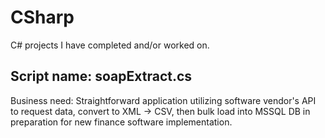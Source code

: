 # CSharp
C# projects I have completed and/or worked on.

## Script name: soapExtract.cs
Business need: Straightforward application utilizing software vendor's API to request data, convert to XML -> CSV, then bulk load into MSSQL DB in preparation for new finance software implementation.
